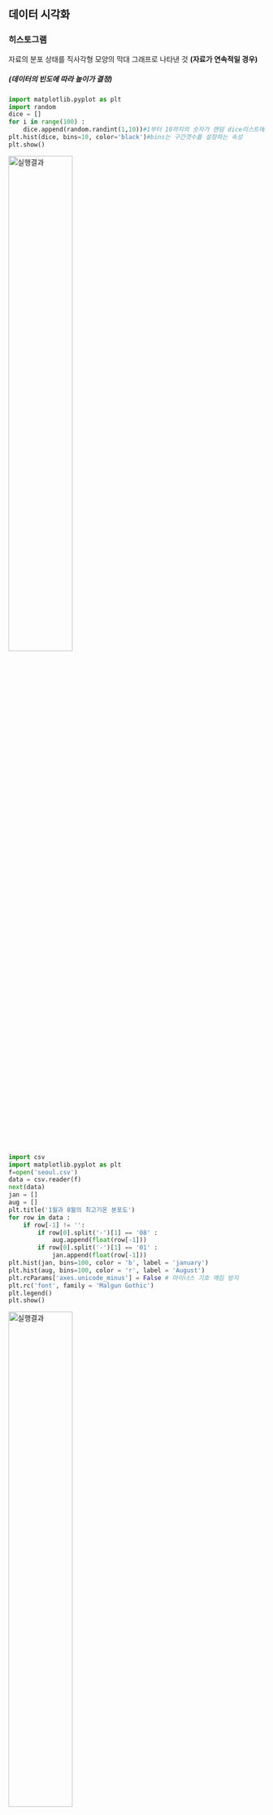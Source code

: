## 데이터 시각화

### 히스토그램

자료의 분포 상태를 직사각형 모양의 막대 그래프로 나타낸 것 **(자료가 연속적일 경우)**

##### (데이터의 빈도에 따라 높이가 결정)

``` python
import matplotlib.pyplot as plt
import random
dice = []
for i in range(100) :
    dice.append(random.randint(1,10))#1부터 10까지의 숫자가 랜덤 dice리스트에 추가
plt.hist(dice, bins=10, color='black')#bins는 구간갯수를 설정하는 속성
plt.show()
```

<img src="https://user-images.githubusercontent.com/58063806/75471684-e8641280-59d5-11ea-8666-f641a35b5ef0.JPG" alt="실행결과" width=50% height=50% />

```python
import csv
import matplotlib.pyplot as plt
f=open('seoul.csv')
data = csv.reader(f)
next(data)
jan = []
aug = []
plt.title('1월과 8월의 최고기온 분포도')
for row in data :
    if row[-1] != '':
        if row[0].split('-')[1] == '08' :
            aug.append(float(row[-1]))
        if row[0].split('-')[1] == '01' :
            jan.append(float(row[-1]))
plt.hist(jan, bins=100, color = 'b', label = 'january')
plt.hist(aug, bins=100, color = 'r', label = 'August')
plt.rcParams['axes.unicode_minus'] = False # 마이너스 기호 깨짐 방지
plt.rc('font', family = 'Malgun Gothic')
plt.legend()
plt.show()
```

<img src="https://user-images.githubusercontent.com/58063806/75471687-e8fca900-59d5-11ea-88da-2cb33e5e72a2.JPG" alt="실행결과" width=50% height=50%/>

### 상자그림(boxplot)

가공하지 않은 자료를 그대로 이용하는 것이 아니라, 자료에서 얻어낸 **최댓값, 최솟값,** 

**상위1/4, 2/4(중앙),3/4**에 위치한 값을 보여줌

```python
import csv
import matplotlib.pyplot as plt
f=open('seoul.csv')
data = csv.reader(f)
next(data)
aug = []
jan = []
plt.title('1월과 8월의 최고기온 분포')
for row in data :
    if row[-1] != '':
        if row[0].split('-')[1] == '08' :
            aug.append(float(row[-1]))
        if row[0].split('-')[1] == '01' :
            jan.append(float(row[-1]))
plt.boxplot([jan,aug])#리스트로 구현하면 분리되서 표현가능
plt.rcParams['axes.unicode_minus'] = False # 마이너스 기호 깨짐 방지
plt.rc('font', family = 'Malgun Gothic')
plt.show()
```

<img src="https://user-images.githubusercontent.com/58063806/75471691-e8fca900-59d5-11ea-90e4-acfd93f388fa.JPG" alt="실행결과" width=70% height=70%/>

##### 그래프 위아래의 동그라미들은 이상치 값을 표현한 것으로, 다른 수치에 비해 너무 크거나

##### 작은 값을 자동으로 나타낸 것

```python
import csv
import matplotlib.pyplot as plt
f=open('seoul.csv')
data = csv.reader(f)
next(data)
plt.title('월별 최고기온 데이터')
month = [[],[],[],[],[],[],[],[],[],[],[],[]]
#month리스트 안에 각 월의 데이터를 저장할 리스트 12개 생성 
for row in data :
    if row[-1] != '':
        month[int(row[0].split('-')[1])-1].append(float(row[-1]))#0~11번까지 인덱스에 월별 데이터(1월~12월) 저장
plt.boxplot(month)
plt.rcParams['axes.unicode_minus'] = False # 마이너스 기호 깨짐 방지
plt.rc('font', family = 'Malgun Gothic')
plt.show()
```

<img src="https://user-images.githubusercontent.com/58063806/75471680-e732e580-59d5-11ea-8ebf-a497b0b7fc11.JPG" alt="실행결과" width=50% height=50%/>

```python
import csv
import matplotlib.pyplot as plt
f = open('seoul.csv')
data = csv.reader(f)
next(data)
day = []
for i in range(31):
    day.append([])#day리스트안에 31개 리스트 생성
for row in data:
    if row[-1]!='':
        if row[0].split('-').[1]==8:
            day[int(row[0].split('-').[2])-1].append(float(row[-1]))
            #0~30번까지 인덱스에 일별 데이터 저장
plt.style.use('ggplot')
plt.figure(figsize=(10,5), dpi=300)#그래프의 크기를 가로10, 세로5로 지정
plt.boxplot(day, showfilters=False)
plt.rcParams['axes.unicode_minus']=False
plt.show()
```

boxplot의 **showfilters속성** - 이상치 값을 보이지않게함

<img src="https://user-images.githubusercontent.com/58063806/76705121-10b37700-6721-11ea-8c0f-8f9fd62a70e4.JPG" alt="실행결과" width=80% />
